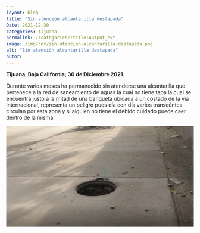 ```yaml
---
layout: blog
title: "Sin atención alcantarilla destapada"
Date: 2021-12-30
categories: tijuana
permalink: /:categories/:title:output_ext
image: /img/cnr/sin-atencion-alcantarilla-destapada.png
alt: "Sin atención alcantarilla destapada"
autor:
---
```


**Tijuana, Baja California; 30 de Diciembre 2021.** 

Durante varios meses ha permanecido sin atenderse una alcantarilla que pertenece a la red de saneamiento de aguas la cual no tiene tapa  la cual se encuentra justo a la mitad de una banqueta ubicada a un costado de la vía internacional, representa un peligro pues día con día varios transeúntes circulan por esta zona y si alguien no tiene el debido cuidado puede caer dentro de la misma.

<div id="carouselExampleSlidesOnly" class="carousel slide" data-ride="carousel">
  <div class="carousel-inner">
    <div class="carousel-item active">
       <img class="d-block w-100" src="/img/cnr/sin-atencion-alcantarilla-destapada.png" loading="lazy"  alt="Sin atención alcantarilla destapada">
    </div>
  </div>
</div>